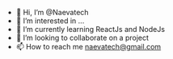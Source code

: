 - 👋 Hi, I’m @Naevatech
- 👀 I’m interested in ...
- 🌱 I’m currently learning ReactJs and NodeJs
- 💞️ I’m looking to collaborate on a project
- 📫 How to reach me naevatech@gmail.com

<!---
Naevatech/Naevatech is a ✨ special ✨ repository because its `README.md` (this file) appears on your GitHub profile.
You can click the Preview link to take a look at your changes.
--->
